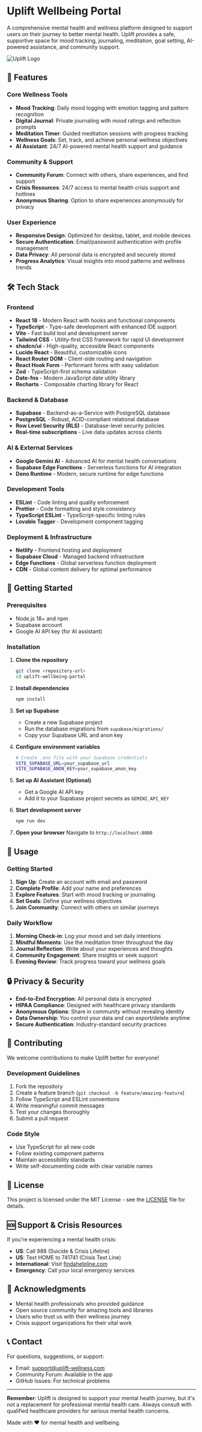 # Uplift Wellbeing Portal

A comprehensive mental health and wellness platform designed to support users on their journey to better mental health. Uplift provides a safe, supportive space for mood tracking, journaling, meditation, goal setting, AI-powered assistance, and community support.

![Uplift Logo](https://images.unsplash.com/photo-1544367567-0f2fcb009e0b?w=1200&h=400&fit=crop&crop=center)

## 🌟 Features

### Core Wellness Tools
- **Mood Tracking**: Daily mood logging with emotion tagging and pattern recognition
- **Digital Journal**: Private journaling with mood ratings and reflection prompts
- **Meditation Timer**: Guided meditation sessions with progress tracking
- **Wellness Goals**: Set, track, and achieve personal wellness objectives
- **AI Assistant**: 24/7 AI-powered mental health support and guidance

### Community & Support
- **Community Forum**: Connect with others, share experiences, and find support
- **Crisis Resources**: 24/7 access to mental health crisis support and hotlines
- **Anonymous Sharing**: Option to share experiences anonymously for privacy

### User Experience
- **Responsive Design**: Optimized for desktop, tablet, and mobile devices
- **Secure Authentication**: Email/password authentication with profile management
- **Data Privacy**: All personal data is encrypted and securely stored
- **Progress Analytics**: Visual insights into mood patterns and wellness trends

## 🛠️ Tech Stack

### Frontend
- **React 18** - Modern React with hooks and functional components
- **TypeScript** - Type-safe development with enhanced IDE support
- **Vite** - Fast build tool and development server
- **Tailwind CSS** - Utility-first CSS framework for rapid UI development
- **shadcn/ui** - High-quality, accessible React components
- **Lucide React** - Beautiful, customizable icons
- **React Router DOM** - Client-side routing and navigation
- **React Hook Form** - Performant forms with easy validation
- **Zod** - TypeScript-first schema validation
- **Date-fns** - Modern JavaScript date utility library
- **Recharts** - Composable charting library for React

### Backend & Database
- **Supabase** - Backend-as-a-Service with PostgreSQL database
- **PostgreSQL** - Robust, ACID-compliant relational database
- **Row Level Security (RLS)** - Database-level security policies
- **Real-time subscriptions** - Live data updates across clients

### AI & External Services
- **Google Gemini AI** - Advanced AI for mental health conversations
- **Supabase Edge Functions** - Serverless functions for AI integration
- **Deno Runtime** - Modern, secure runtime for edge functions

### Development Tools
- **ESLint** - Code linting and quality enforcement
- **Prettier** - Code formatting and style consistency
- **TypeScript ESLint** - TypeScript-specific linting rules
- **Lovable Tagger** - Development component tagging

### Deployment & Infrastructure
- **Netlify** - Frontend hosting and deployment
- **Supabase Cloud** - Managed backend infrastructure
- **Edge Functions** - Global serverless function deployment
- **CDN** - Global content delivery for optimal performance

## 🚀 Getting Started

### Prerequisites
- Node.js 18+ and npm
- Supabase account
- Google AI API key (for AI assistant)

### Installation

1. **Clone the repository**
   ```bash
   git clone <repository-url>
   cd uplift-wellbeing-portal
   ```

2. **Install dependencies**
   ```bash
   npm install
   ```

3. **Set up Supabase**
   - Create a new Supabase project
   - Run the database migrations from `supabase/migrations/`
   - Copy your Supabase URL and anon key

4. **Configure environment variables**
   ```bash
   # Create .env file with your Supabase credentials
   VITE_SUPABASE_URL=your_supabase_url
   VITE_SUPABASE_ANON_KEY=your_supabase_anon_key
   ```

5. **Set up AI Assistant (Optional)**
   - Get a Google AI API key
   - Add it to your Supabase project secrets as `GEMINI_API_KEY`

6. **Start development server**
   ```bash
   npm run dev
   ```

7. **Open your browser**
   Navigate to `http://localhost:8080`

## 📱 Usage

### Getting Started
1. **Sign Up**: Create an account with email and password
2. **Complete Profile**: Add your name and preferences
3. **Explore Features**: Start with mood tracking or journaling
4. **Set Goals**: Define your wellness objectives
5. **Join Community**: Connect with others on similar journeys

### Daily Workflow
1. **Morning Check-in**: Log your mood and set daily intentions
2. **Mindful Moments**: Use the meditation timer throughout the day
3. **Journal Reflection**: Write about your experiences and thoughts
4. **Community Engagement**: Share insights or seek support
5. **Evening Review**: Track progress toward your wellness goals

## 🔒 Privacy & Security

- **End-to-End Encryption**: All personal data is encrypted
- **HIPAA Compliance**: Designed with healthcare privacy standards
- **Anonymous Options**: Share in community without revealing identity
- **Data Ownership**: You control your data and can export/delete anytime
- **Secure Authentication**: Industry-standard security practices

## 🤝 Contributing

We welcome contributions to make Uplift better for everyone!

### Development Guidelines
1. Fork the repository
2. Create a feature branch (`git checkout -b feature/amazing-feature`)
3. Follow TypeScript and ESLint conventions
4. Write meaningful commit messages
5. Test your changes thoroughly
6. Submit a pull request

### Code Style
- Use TypeScript for all new code
- Follow existing component patterns
- Maintain accessibility standards
- Write self-documenting code with clear variable names

## 📄 License

This project is licensed under the MIT License - see the [LICENSE](LICENSE) file for details.

## 🆘 Support & Crisis Resources

If you're experiencing a mental health crisis:

- **US**: Call 988 (Suicide & Crisis Lifeline)
- **US**: Text HOME to 741741 (Crisis Text Line)
- **International**: Visit [findahelpline.com](https://findahelpline.com)
- **Emergency**: Call your local emergency services

## 🙏 Acknowledgments

- Mental health professionals who provided guidance
- Open source community for amazing tools and libraries
- Users who trust us with their wellness journey
- Crisis support organizations for their vital work

## 📞 Contact

For questions, suggestions, or support:
- Email: support@uplift-wellness.com
- Community Forum: Available in the app
- GitHub Issues: For technical problems

---

**Remember**: Uplift is designed to support your mental health journey, but it's not a replacement for professional mental health care. Always consult with qualified healthcare providers for serious mental health concerns.

Made with ❤️ for mental health and wellbeing.